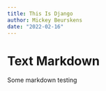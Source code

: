 ```yaml
---
title: This Is Django
author: Mickey Beurskens
date: "2022-02-16"
---
```


# Text Markdown
Some markdown testing